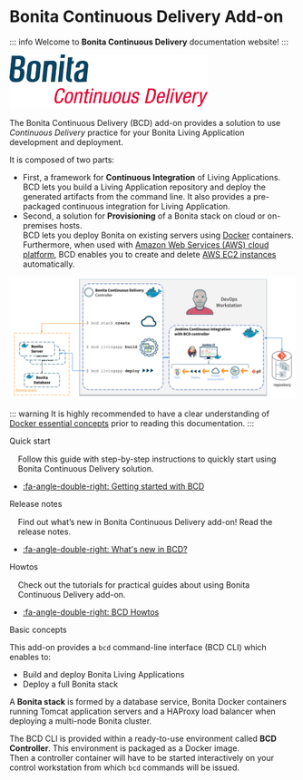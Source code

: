 # Bonita Continuous Delivery Add-on

::: info
Welcome to **Bonita Continuous Delivery** documentation website!
:::

![Bonita Continuous Delivery Add-on Logo](images/bcd_logo.png "Bonita Continuous Delivery Add-on Logo")

The Bonita Continuous Delivery (BCD) add-on provides a solution to use _Continuous Delivery_ practice for your Bonita Living Application development and deployment.

It is composed of two parts:

*   First, a framework for **Continuous Integration** of Living Applications.  
    BCD lets you build a Living Application repository and deploy the generated artifacts from the command line. It also provides a pre-packaged continuous integration for Living Application. 
*   Second, a solution for **Provisioning** of a Bonita stack on cloud or on-premises hosts.  
    BCD lets you deploy Bonita on existing servers using [Docker](https://www.docker.com/what-container) containers. Furthermore, when used with [Amazon Web Services (AWS) cloud platform](https://aws.amazon.com/), BCD enables you to create and delete [AWS EC2 instances](https://aws.amazon.com/ec2/) automatically.

![BCD Overview](images/bcd20_capabilities.png "BCD Overview")

::: warning
It is highly recommended to have a clear understanding of [Docker essential concepts](https://docs.docker.com/engine/docker-overview/) prior to reading this documentation.
:::

<div class="col-md-4">
<div class="panel panel-default">
<div class="panel-heading">Quick start</div>
<div class="panel-body">
<div style="padding: 15px; padding-bottom: 0px;">Follow this guide with step-by-step instructions to quickly start using Bonita Continuous Delivery solution.</div>
<div class="menu-block-wrapper">

*  [:fa-angle-double-right: Getting started with BCD](quickstart.md)
<!--{ul:.menu .nav}-->
</div>
</div>
</div>
</div>

<div class="col-md-4">
<div class="panel panel-default">
<div class="panel-heading">Release notes</div>
<div class="panel-body">
<div style="padding: 15px; padding-bottom: 0px;">Find out what’s new in Bonita Continuous Delivery add-on! Read the release notes.</div>
<div class="menu-block-wrapper">

* [:fa-angle-double-right: What's new in BCD?](release_notes.md)
<!--{ul:.menu .nav}-->
</div>
</div>
</div>
</div>

<div class="col-md-4">
<div class="panel panel-default">
<div class="panel-heading">Howtos</div>
<div class="panel-body">
<div style="padding: 15px; padding-bottom: 0px;">Check out the tutorials for practical guides about using Bonita Continuous Delivery add-on.</div>
<div class="menu-block-wrapper">

* [:fa-angle-double-right: BCD Howtos](_howtos.md)
<!--{ul:.menu .nav}-->
</div>
</div>
</div>
</div>

<div class="clearfix"></div>

Basic concepts <!--{.h2}-->

This add-on provides a `bcd` command-line interface (BCD CLI) which enables to:

*  Build and deploy Bonita Living Applications
*  Deploy a full Bonita stack

A **Bonita stack** is formed by a database service, Bonita Docker containers running Tomcat application servers and a HAProxy load balancer when deploying a multi-node Bonita cluster.

The BCD CLI is provided within a ready-to-use environment called **BCD Controller**. This environment is packaged as a Docker image.  
Then a controller container will have to be started interactively on your control workstation from which `bcd` commands will be issued.


